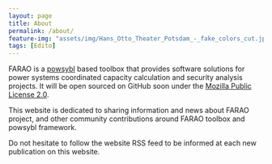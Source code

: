 ```yaml
---
layout: page
title: About
permalink: /about/
feature-img: "assets/img/Hans_Otto_Theater_Potsdam_-_fake_colors_cut.jpg"
tags: [Edito]
---
```


FARAO is a [powsybl](http://www.powsybl.com) based toolbox that provides software solutions for power systems coordinated capacity calculation and security analysis projects. It will be open sourced on GitHub soon under the [Mozilla Public License 2.0](https://www.mozilla.org/en-US/MPL/2.0/).

This website is dedicated to sharing information and news about FARAO project, and other community contributions around FARAO toolbox and powsybl framework.

Do not hesitate to follow the website RSS feed to be informed at each new publication on this website.
 
